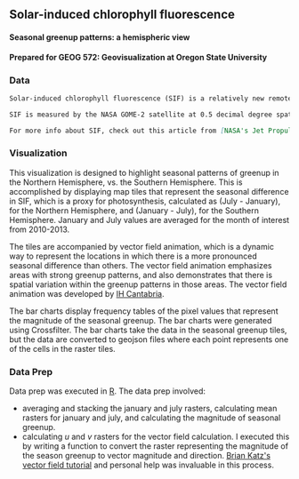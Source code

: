 ## Solar-induced chlorophyll fluorescence

#### Seasonal greenup patterns: a hemispheric view

**Prepared for GEOG 572: Geovisualization at Oregon State University**



### Data

```markdown
Solar-induced chlorophyll fluorescence (SIF) is a relatively new remote sensing index. In contrast to traditional vegetation indices (NDVI, EVI), SIF is connected to the physiology of plant production, rather than the greenness of vegetation. SIF is also more sensitive to intra-annual variation in production related to heat and drought stress. SIF is correlated with the light use efficiency of photosynthesis (LUE; Guanter et al.2014) and with absorbed photosynthetically activeradiation (APAR; Rossini et al. 2010). Thus, SIF provides an ideal proxy for gross primary production (GPP) of an ecosystem.

SIF is measured by the NASA GOME-2 satellite at 0.5 decimal degree spatial resolution. SIF data products cover the globe, and are provided at daily and monthly temporal resolution, from 2002-present. SIF data are uploaded shortly after they are observed, and are available from [NASA](https://avdc.gsfc.nasa.gov/pub/data/satellite/MetOp/GOME_F/). All of our data will be sourced from this site. For this project, we will use monthly data to minimize processing. A focus of our data visualization will be quantifying and visualizing the impacts of a 2012 drought on North America.

For more info about SIF, check out this article from [NASA's Jet Propulsion Lab](https://www.jpl.nasa.gov/news/news.php?release=2014-097).
```



### Visualization

This visualization is designed to highlight seasonal patterns of greenup in the Northern Hemisphere, vs. the Southern Hemisphere. This is accomplished by displaying map tiles that represent the seasonal difference in SIF, which is a proxy for photosynthesis, calculated as (July - January), for the Northern Hemisphere, and (January - July), for the Southern Hemisphere. January and July values are averaged for the month of interest from 2010-2013. 

The tiles are accompanied by vector field animation, which is a dynamic way to represent the locations in which there is a more pronounced seasonal difference than others. The vector field animation emphasizes areas with strong greenup patterns, and also demonstrates that there is spatial variation within the greenup patterns in those areas. The vector field animation was developed by [IH Cantabria](https://github.com/IHCantabria/Leaflet.CanvasLayer.Field).

The bar charts display frequency tables of the pixel values that represent the magnitude of the seasonal greenup. The bar charts were generated using Crossfilter. The bar charts take the data in the seasonal greenup tiles, but the data are converted to geojson files where each point represents one of the cells in the raster tiles.



### Data Prep

Data prep was executed in [R](https://github.com/lleather/sif_vector/blob/master/R/prep_vectorfield_raster_function.R). The data prep involved: 

- averaging and stacking the january and july rasters, calculating mean rasters for january and july, and calculating the magnitude of seasonal greenup. 
- calculating *u* and *v* rasters for the vector field calculation. I executed this by writing a function to convert the raster representing the magnitude of the season greenup to vector magnitude and direction. [Brian Katz's vector field tutorial](https://github.com/briangkatz/vector-field-animation) and personal help was invaluable in this process.

